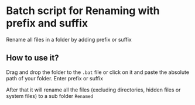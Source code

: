 # Batch script for Renaming with prefix and suffix 

Rename all files in a folder by adding prefix or suffix

## How to use it?

Drag and drop the folder to the `.bat` file or click on it and paste the absolute path of your folder.
Enter prefix or suffix

After that it will rename all the files (excluding directories, hidden files or system files) to a sub folder `Renamed`
